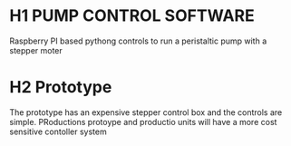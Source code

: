 # H1  PUMP CONTROL SOFTWARE

Raspberry PI based pythong controls to run a peristaltic pump with a stepper moter

# H2 Prototype

The prototype has an expensive stepper control box and the controls are simple. 
PRoductions protoype and productio units will have a more cost sensitive contoller system
